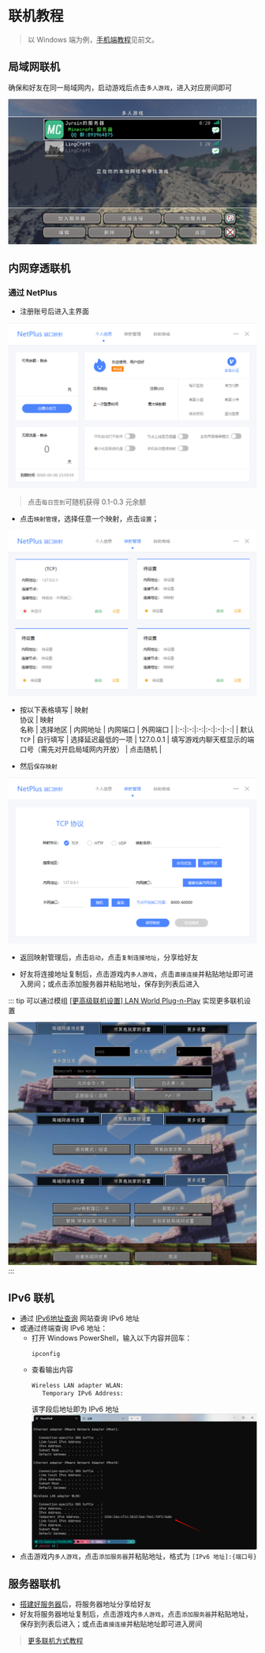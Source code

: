 # <i class="fa-solid fa-globe"></i> 联机教程
<ArticleMetadata />

> 以 Windows 端为例，[手机端教程](/start/JE/mobile#联机教程)见前文。
## 局域网联机

确保和好友在同一局域网内，启动游戏后点击`多人游戏`，进入对应房间即可

![multiplayer](images/multiplayer.png)

## 内网穿透联机
### 通过 NetPlus <a href="https://netplus.xingl.net/"><i class="fa-solid fa-download"></i></a>
- 注册账号后进入主界面

![image.png](images/image.png)

> 点击`每日签到`可随机获得 0.1-0.3 元余额

- 点击`映射管理`，选择任意一个映射，点击`设置`；

![image.png](images/image1.png)

- 按以下表格填写
  | 映射<br>协议 | 映射<br>名称 | 选择地区 | 内网地址 | 内网端口 | 外网端口 |
  |:-:|:-:|:-:|:-:|:-:|:-:|
  | 默认 `TCP` | 自行填写 | 选择延迟最低的一项 | 127.0.0.1 | 填写游戏内聊天框显示的端口号（需先对开启局域网内开放） | 点击随机 |

- 然后`保存映射`

![image.png](images/image2.png)

- 返回映射管理后，点击`启动`，点击`复制连接地址`，分享给好友

- 好友将连接地址复制后，点击游戏内`多人游戏`，点击`直接连接`并粘贴地址即可进入房间；或点击添加服务器并粘贴地址，保存到列表后进入

::: tip
可以通过模组 [[更高级联机设置] LAN World Plug-n-Play](https://modrinth.com/mod/mcwifipnp) 实现更多联机设置

![1](images/1.jpeg)
:::

## IPv6 联机
- 通过 [IPv6地址查询](https://ipw.cn/ipv6/) 网站查询 IPv6 地址
- 或通过终端查询 IPv6 地址：
  - 打开 Windows PowerShell，输入以下内容并回车：
    ```shell
    ipconfig
    ```
  - 查看输出内容
    ```shell
    Wireless LAN adapter WLAN:
       Temporary IPv6 Address:
    ```
    该字段后地址即为 IPv6 地址
    ![terminal](images/terminal.png)
- 点击游戏内`多人游戏`，点击`添加服务器`并粘贴地址，格式为 `[IPv6 地址]:{端口号}`
## 服务器联机
- [搭建好服务器](/start/server)后，将服务器地址分享给好友
- 好友将服务器地址复制后，点击游戏内`多人游戏`，点击`添加服务器`并粘贴地址，保存到列表后进入；或点击`直接连接`并粘贴地址即可进入房间

> [更多联机方式教程](https://www.bilibili.com/video/BV14SXnYyEit)